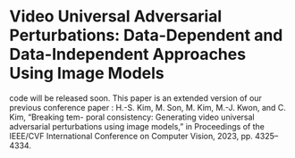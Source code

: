 # Video Universal Adversarial Perturbations: Data-Dependent and Data-Independent Approaches Using Image Models
code will be released soon.
This paper is an extended version of our previous conference paper : 
H.-S. Kim, M. Son, M. Kim, M.-J. Kwon, and C. Kim, “Breaking tem- poral consistency: Generating video universal adversarial perturbations using image models,” in Proceedings of the IEEE/CVF International Conference on Computer Vision, 2023, pp. 4325–4334.
